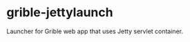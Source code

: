 grible-jettylaunch
==================

Launcher for Grible web app that uses Jetty servlet container.

